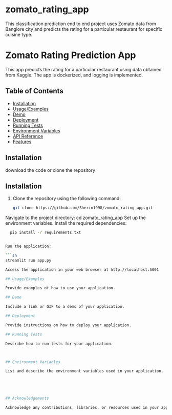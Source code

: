 # zomato_rating_app
This classification prediction end to end project uses Zomato data from Banglore city and predicts the rating for a particular restaurant for specific cuisine type.


# Zomato Rating Prediction App

This app predicts the rating for a particular restaurant using data obtained from Kaggle. The app is dockerized, and logging is implemented.

## Table of Contents

- [Installation](#installation)
- [Usage/Examples](#usage/examples)
- [Demo](#demo)
- [Deployment](#deployment)
- [Running Tests](#running-tests)
- [Environment Variables](#environment-variables)
- [API Reference](#api-reference)
- [Features](#features)


## Installation
download the code or clone the repository
## Installation

1. Clone the repository using the following command:


   ```sh
   git clone https://github.com/Sherin1998/zomato_rating_app.git
Navigate to the project directory:
cd zomato_rating_app
Set up the environment variables.
Install the required dependencies:


   ```sh
     pip install -r requirements.txt


Run the application:

  ```sh
   streamlit run app.py

Access the application in your web browser at http://localhost:5001

## Usage/Examples

Provide examples of how to use your application.

## Demo

Include a link or GIF to a demo of your application.

## Deployment

Provide instructions on how to deploy your application.

## Running Tests

Describe how to run tests for your application.



## Environment Variables

List and describe the environment variables used in your application.





## Acknowledgements

Acknowledge any contributions, libraries, or resources used in your application.
